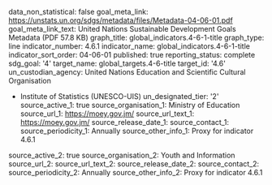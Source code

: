 data_non_statistical: false
goal_meta_link: https://unstats.un.org/sdgs/metadata/files/Metadata-04-06-01.pdf
goal_meta_link_text: United Nations Sustainable Development Goals Metadata (PDF 57.8
  KB)
graph_title: global_indicators.4-6-1-title
graph_type: line
indicator_number: 4.6.1
indicator_name: global_indicators.4-6-1-title
indicator_sort_order: 04-06-01
published: true
reporting_status: complete
sdg_goal: '4'
target_name: global_targets.4-6-title
target_id: '4.6'
un_custodian_agency: United Nations Education and Scientific Cultural Organisation
  - Institute of Statistics (UNESCO-UIS)
un_designated_tier: '2'
source_active_1: true
source_organisation_1: Ministry of Education
source_url_1: https://moey.gov.jm/
source_url_text_1: https://moey.gov.jm/
source_release_date_1: 
source_contact_1: 
source_periodicity_1: Annually
source_other_info_1: Proxy for indicator 4.6.1
            
source_active_2: true
source_organisation_2: Youth and Information
source_url_2: 
source_url_text_2: 
source_release_date_2: 
source_contact_2: 
source_periodicity_2: Annually
source_other_info_2: Proxy for indicator 4.6.1